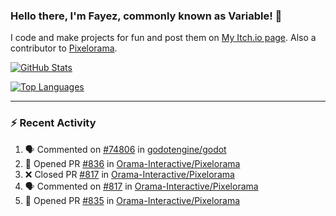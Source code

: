 ### Hello there, I'm Fayez, commonly known as Variable! 👋
I code and make projects for fun and post them on [My Itch.io page](https://variable-industries.itch.io/). Also a contributor to [Pixelorama](https://github.com/Orama-Interactive/Pixelorama).

[![GitHub Stats](https://github-readme-stats.vercel.app/api/?username=Variable-ind&show_icons=true&theme=merko)](https://github.com/anuraghazra/github-readme-stats)

[![Top Languages](https://github-readme-stats.vercel.app/api/top-langs/?username=Variable-ind&layout=compact&theme=merko)](https://github.com/anuraghazra/github-readme-stats)

---

### :zap: Recent Activity

<!--START_SECTION:activity-->
1. 🗣 Commented on [#74806](https://github.com/godotengine/godot/issues/74806) in [godotengine/godot](https://github.com/godotengine/godot)
2. 💪 Opened PR [#836](https://github.com/Orama-Interactive/Pixelorama/pull/836) in [Orama-Interactive/Pixelorama](https://github.com/Orama-Interactive/Pixelorama)
3. ❌ Closed PR [#817](https://github.com/Orama-Interactive/Pixelorama/pull/817) in [Orama-Interactive/Pixelorama](https://github.com/Orama-Interactive/Pixelorama)
4. 🗣 Commented on [#817](https://github.com/Orama-Interactive/Pixelorama/issues/817) in [Orama-Interactive/Pixelorama](https://github.com/Orama-Interactive/Pixelorama)
5. 💪 Opened PR [#835](https://github.com/Orama-Interactive/Pixelorama/pull/835) in [Orama-Interactive/Pixelorama](https://github.com/Orama-Interactive/Pixelorama)
<!--END_SECTION:activity-->

<!--
**Variable-ind/Variable-ind** is a ✨ _special_ ✨ repository because its `README.md` (this file) appears on your GitHub profile.

Here are some ideas to get you started:
- 🌱 I’m currently studying at ...
- 🔭 I’m currently working on ...
- 👯 I’m looking to collaborate on ...
- 🤔 I’m looking for help with ...
- 💬 Ask me about ...
- 📫 How to reach me: ...
- ⚡ Fun fact: ...
-->
